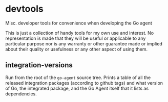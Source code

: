 # devtools
Misc. developer tools for convenience when developing the Go agent

This is just a collection of handy tools for my own use and interest. No representation is made that they will be useful or applicable to any particular purpose nor is any warranty or other guarantee made or implied about their quality or usefulness or any other aspect of using them.

## integration-versions
Run from the root of the `go-agent` source tree. Prints a table of all the released integration packages (according to github tags) and what version of Go, the integrated package, and the Go Agent itself that it lists as dependencies.
